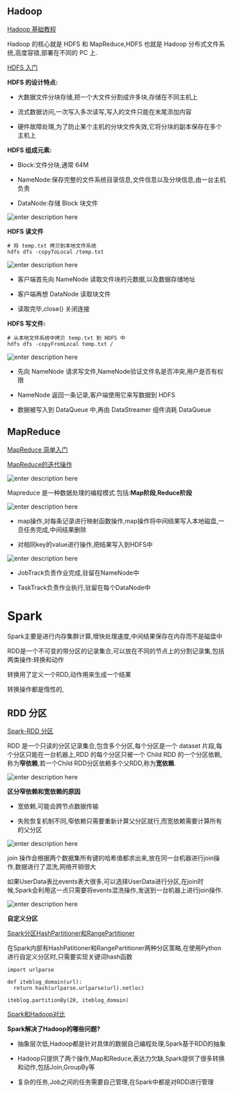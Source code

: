

##  Hadoop

[Hadoop 基础教程](http://blessht.iteye.com/blog/2095675)

Hadoop 的核心就是 HDFS 和 MapReduce,HDFS 也就是 Hadoop 分布式文件系统,高度容错,部署在不同的 PC 上.

[HDFS 入门](http://www.yiibai.com/hadoop/hdfs_beginners_guide.html)

**HDFS 的设计特点:**

- 大数据文件分块存储,把一个大文件分割成许多块,存储在不同主机上

- 流式数据访问,一次写入多次读写,写入的文件只能在末尾添加内容

- 硬件故障处理,为了防止某个主机的分块文件失效,它将分块的副本保存在多个主机上

**HDFS 组成元素:**

- Block:文件分块,通常 64M

- NameNode:保存完整的文件系统目录信息,文件信息以及分块信息,由一台主机负责

- DataNode:存储 Block 块文件


![enter description here][1]


**HDFS 读文件**

```
# 将 temp.txt 拷贝到本地文件系统
hdfs dfs -copyToLocal /temp.txt
```

![enter description here][2]

- 客户端首先向 NameNode 读取文件块的元数据,以及数据存储地址

- 客户端再想 DataNode 读取块文件

- 读取完毕,close() 关闭连接


**HDFS 写文件:**

```
# 从本地文件系统中拷贝 temp.txt 到 HDFS 中
hdfs dfs -copyFromLocal temp.txt /
```

![enter description here][3]

- 先向 NameNode 请求写文件,NameNode验证文件名是否冲突,用户是否有权限

- NameNode 返回一条记录,客户端使用它来写数据到 HDFS

- 数据被写入到 DataQueue 中,再由 DataStreamer 组件消耗 DataQueue


##  MapReduce

[MapReduce 简单入门](http://www.yiibai.com/hadoop/intro-mapreduce.html)

[MapReduce的迭代操作](http://www.yiibai.com/spark/apache_spark_rdd.html)

![enter description here][4]


Mapreduce 是一种数据处理的编程模式.包括:**Map阶段**,**Reduce阶段**

![enter description here][5]


- map操作,对每条记录进行映射函数操作,map操作将中间结果写入本地磁盘,一旦任务完成,中间结果删除

- 对相同key的value进行操作,把结果写入到HDFS中

![enter description here][6]

- JobTrack负责作业完成,驻留在NameNode中

- TaskTrack负责作业执行,驻留在每个DataNode中



#  Spark

Spark主要是进行内存集群计算,增快处理速度,中间结果保存在内存而不是磁盘中

RDD是一个不可变的带分区的记录集合,可以放在不同的节点上的分割记录集,包括两类操作:转换和动作

转换用了定义一个RDD,动作用来生成一个结果

转换操作都是惰性的,

##  RDD 分区

[Spark-RDD 分区](http://blog.csdn.net/sicofield/article/details/50983039)

RDD 是一个只读的分区记录集合,包含多个分区,每个分区是一个 dataset 片段,每个分区只能在一台机器上,RDD 的每个分区只被一个 Child RDD 的一个分区依赖,称为**窄依赖**,若一个Child RDD分区依赖多个父RDD,称为**宽依赖**.

![enter description here][7]

**区分窄依赖和宽依赖的原因**

- 宽依赖,可能会跨节点数据传输

- 失败恢复机制不同,窄依赖只需要重新计算父分区就行,而宽依赖需要计算所有的父分区

![enter description here][8]

join 操作会根据两个数据集所有键的哈希值都求出来,放在同一台机器进行join操作,数据进行了混洗,网络开销很大

如果UserData表比events表大很多,可以选择UserData进行分区,在join时候,Spark会利用这一点只需要将events混洗操作,发送到一台机器上进行join操作.

![enter description here][9]

**自定义分区**

[Spark分区HashPartitioner和RangePartitioner](https://www.iteblog.com/archives/1522.html)

在Spark内部有HashPatitioner和RangePartitioner两种分区策略,在使用Python进行自定义分区时,只需要实现关键词hash函数

```
import urlparse

def iteblog_domain(url):
  return hash(urlparse.urlparse(url).netloc)

iteblog.partitionBy(20, iteblog_domain)
```


[Spark和Hadoop对比](https://www.zhihu.com/question/26568496/answer/41608400)

**Spark解决了Hadoop的哪些问题?**

- 抽象层次低,Hadoop都是针对具体的数据自己编程处理,Spark基于RDD的抽象

- Hadoop只提供了两个操作,Map和Reduce,表达力欠缺,Spark提供了很多转换和动作,包括Join,GroupBy等

- 复杂的任务,Job之间的任务需要自己管理,在Spark中都是对RDD进行管理


  [1]: ./images/1490786580554.jpg "1490786580554.jpg"
  [2]: ./images/1490787242620.jpg "1490787242620.jpg"
  [3]: ./images/1490787885680.jpg "1490787885680.jpg"
  [4]: ./images/1490887381651.jpg "1490887381651.jpg"
  [5]: ./images/1490788559148.jpg "1490788559148.jpg"
  [6]: ./images/1490791468451.jpg "1490791468451.jpg"
  [7]: ./images/1490891412109.jpg "1490891412109.jpg"
  [8]: ./images/1490891742075.jpg "1490891742075.jpg"
  [9]: ./images/1490891940921.jpg "1490891940921.jpg"
